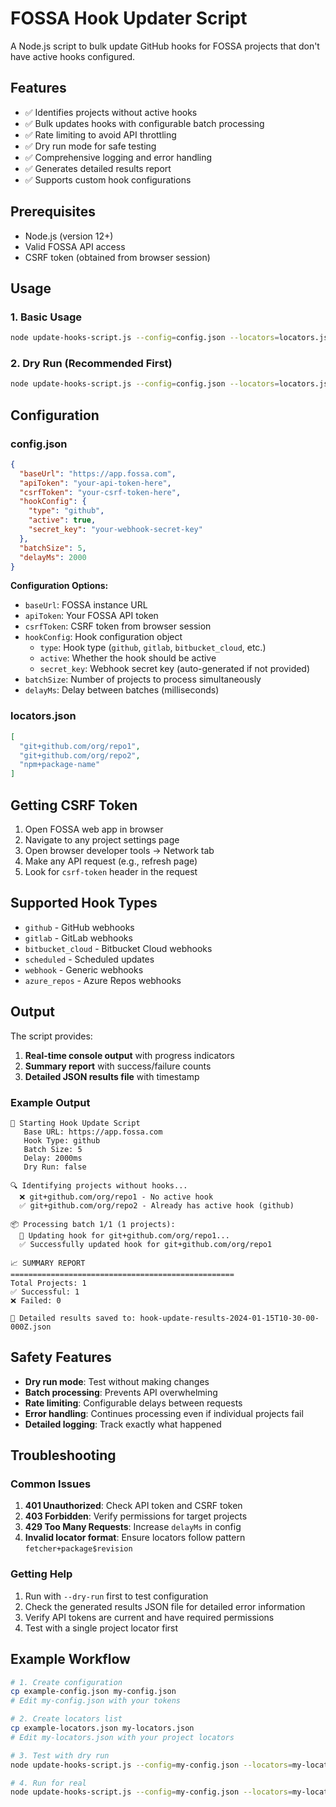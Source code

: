 # FOSSA Hook Updater Script

A Node.js script to bulk update GitHub hooks for FOSSA projects that don't have active hooks configured.

## Features

- ✅ Identifies projects without active hooks
- ✅ Bulk updates hooks with configurable batch processing
- ✅ Rate limiting to avoid API throttling
- ✅ Dry run mode for safe testing
- ✅ Comprehensive logging and error handling
- ✅ Generates detailed results report
- ✅ Supports custom hook configurations

## Prerequisites

- Node.js (version 12+)
- Valid FOSSA API access
- CSRF token (obtained from browser session)

## Usage

### 1. Basic Usage

```bash
node update-hooks-script.js --config=config.json --locators=locators.json
```

### 2. Dry Run (Recommended First)

```bash
node update-hooks-script.js --config=config.json --locators=locators.json --dry-run
```

## Configuration

### config.json

```json
{
  "baseUrl": "https://app.fossa.com",
  "apiToken": "your-api-token-here",
  "csrfToken": "your-csrf-token-here",
  "hookConfig": {
    "type": "github",
    "active": true,
    "secret_key": "your-webhook-secret-key"
  },
  "batchSize": 5,
  "delayMs": 2000
}
```

**Configuration Options:**
- `baseUrl`: FOSSA instance URL
- `apiToken`: Your FOSSA API token
- `csrfToken`: CSRF token from browser session
- `hookConfig`: Hook configuration object
  - `type`: Hook type (`github`, `gitlab`, `bitbucket_cloud`, etc.)
  - `active`: Whether the hook should be active
  - `secret_key`: Webhook secret key (auto-generated if not provided)
- `batchSize`: Number of projects to process simultaneously
- `delayMs`: Delay between batches (milliseconds)

### locators.json

```json
[
  "git+github.com/org/repo1",
  "git+github.com/org/repo2",
  "npm+package-name"
]
```

## Getting CSRF Token

1. Open FOSSA web app in browser
2. Navigate to any project settings page
3. Open browser developer tools → Network tab
4. Make any API request (e.g., refresh page)
5. Look for `csrf-token` header in the request

## Supported Hook Types

- `github` - GitHub webhooks
- `gitlab` - GitLab webhooks  
- `bitbucket_cloud` - Bitbucket Cloud webhooks
- `scheduled` - Scheduled updates
- `webhook` - Generic webhooks
- `azure_repos` - Azure Repos webhooks

## Output

The script provides:

1. **Real-time console output** with progress indicators
2. **Summary report** with success/failure counts
3. **Detailed JSON results file** with timestamp

### Example Output

```
🚀 Starting Hook Update Script
   Base URL: https://app.fossa.com
   Hook Type: github
   Batch Size: 5
   Delay: 2000ms
   Dry Run: false

🔍 Identifying projects without hooks...
  ❌ git+github.com/org/repo1 - No active hook
  ✅ git+github.com/org/repo2 - Already has active hook (github)

📦 Processing batch 1/1 (1 projects):
  📡 Updating hook for git+github.com/org/repo1...
  ✅ Successfully updated hook for git+github.com/org/repo1

📈 SUMMARY REPORT
==================================================
Total Projects: 1
✅ Successful: 1
❌ Failed: 0

💾 Detailed results saved to: hook-update-results-2024-01-15T10-30-00-000Z.json
```

## Safety Features

- **Dry run mode**: Test without making changes
- **Batch processing**: Prevents API overwhelming
- **Rate limiting**: Configurable delays between requests
- **Error handling**: Continues processing even if individual projects fail
- **Detailed logging**: Track exactly what happened

## Troubleshooting

### Common Issues

1. **401 Unauthorized**: Check API token and CSRF token
2. **403 Forbidden**: Verify permissions for target projects
3. **429 Too Many Requests**: Increase `delayMs` in config
4. **Invalid locator format**: Ensure locators follow pattern `fetcher+package$revision`

### Getting Help

1. Run with `--dry-run` first to test configuration
2. Check the generated results JSON file for detailed error information
3. Verify API tokens are current and have required permissions
4. Test with a single project locator first

## Example Workflow

```bash
# 1. Create configuration
cp example-config.json my-config.json
# Edit my-config.json with your tokens

# 2. Create locators list  
cp example-locators.json my-locators.json
# Edit my-locators.json with your project locators

# 3. Test with dry run
node update-hooks-script.js --config=my-config.json --locators=my-locators.json --dry-run

# 4. Run for real
node update-hooks-script.js --config=my-config.json --locators=my-locators.json
```
